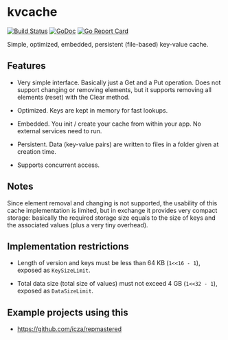 # kvcache

[![Build Status](https://travis-ci.org/icza/kvcache.svg?branch=master)](https://travis-ci.org/icza/kvcache)
[![GoDoc](https://godoc.org/github.com/icza/kvcache?status.svg)](https://godoc.org/github.com/icza/kvcache)
[![Go Report Card](https://goreportcard.com/badge/github.com/icza/kvcache)](https://goreportcard.com/report/github.com/icza/kvcache)

Simple, optimized, embedded, persistent (file-based) key-value cache.

## Features

- Very simple interface. Basically just a Get and a Put operation. Does not support
changing or removing elements, but it supports removing all elements (reset)
with the Clear method.

- Optimized. Keys are kept in memory for fast lookups.

- Embedded. You init / create your cache from within your app. No external services
need to run.

- Persistent. Data (key-value pairs) are written to files in a folder given at
creation time.

- Supports concurrent access.

## Notes

Since element removal and changing is not supported, the usability of this cache
implementation is limited, but in exchange it provides very compact storage:
basically the required storage size equals to the size of keys and the associated values
(plus a very tiny overhead).

## Implementation restrictions

- Length of version and keys must be less than 64 KB (`1<<16 - 1`),
exposed as `KeySizeLimit`.

- Total data size (total size of values) must not exceed 4 GB (`1<<32 - 1`),
exposed as `DataSizeLimit`.

## Example projects using this

- https://github.com/icza/repmastered
